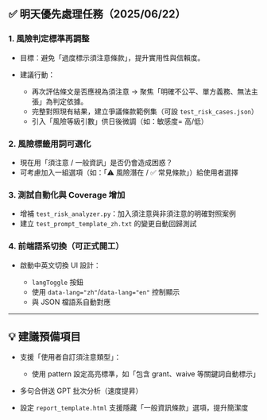 ## ✅ 明天優先處理任務（2025/06/22）

### 1. **風險判定標準再調整**

* 目標：避免「過度標示須注意條款」，提升實用性與信賴度。
* 建議行動：

  * 再次評估條文是否應視為須注意 → 聚焦「明確不公平、單方義務、無法主張」為判定依據。
  * 完整對照現有結果，建立爭議條款範例集（可設 `test_risk_cases.json`）
  * 引入「風險等級引數」供日後微調（如：敏感度= 高/低）

### 2. **風險標籤用詞可選化**

* 現在用「須注意 / 一般資訊」是否仍會造成困惑？
* 可考慮加入一組選項（如：「⚠️ 風險潛在 / ✅ 常見條款」）給使用者選擇

### 3. **測試自動化與 Coverage 增加**

* 增補 `test_risk_analyzer.py`：加入須注意與非須注意的明確對照案例
* 建立 `test_prompt_template_zh.txt` 的變更自動回歸測試

### 4. **前端語系切換（可正式開工）**

* 啟動中英文切換 UI 設計：

  * `langToggle` 按鈕
  * 使用 `data-lang="zh"`/`data-lang="en"` 控制顯示
  * 與 JSON 檔語系自動對應

---

## 💡 建議預備項目

* 支援「使用者自訂須注意類型」：

  * 使用 pattern 設定高亮標準，如「包含 grant、waive 等關鍵詞自動標示」
* 多句合併送 GPT 批次分析（速度提昇）
* 設定 `report_template.html` 支援隱藏「一般資訊條款」選項，提升簡潔度
